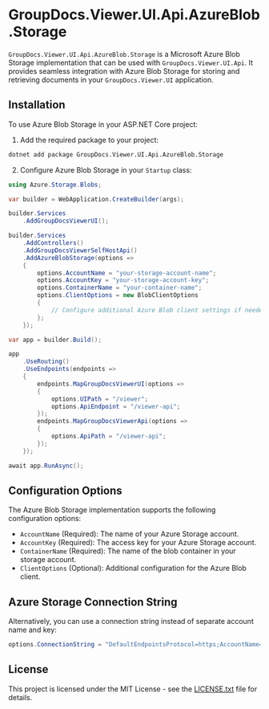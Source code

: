 # GroupDocs.Viewer.UI.Api.AzureBlob.Storage

`GroupDocs.Viewer.UI.Api.AzureBlob.Storage` is a Microsoft Azure Blob Storage implementation that can be used with `GroupDocs.Viewer.UI.Api`. It provides seamless integration with Azure Blob Storage for storing and retrieving documents in your `GroupDocs.Viewer.UI` application.

## Installation

To use Azure Blob Storage in your ASP.NET Core project:

1. Add the required package to your project:

```bash
dotnet add package GroupDocs.Viewer.UI.Api.AzureBlob.Storage
```

2. Configure Azure Blob Storage in your `Startup` class:

```cs
using Azure.Storage.Blobs;

var builder = WebApplication.CreateBuilder(args);

builder.Services
    .AddGroupDocsViewerUI();

builder.Services
    .AddControllers()
    .AddGroupDocsViewerSelfHostApi()
    .AddAzureBlobStorage(options =>
    {
        options.AccountName = "your-storage-account-name";
        options.AccountKey = "your-storage-account-key";
        options.ContainerName = "your-container-name";
        options.ClientOptions = new BlobClientOptions
        {
            // Configure additional Azure Blob client settings if needed
        };
    });

var app = builder.Build();

app
    .UseRouting()
    .UseEndpoints(endpoints =>
    {
        endpoints.MapGroupDocsViewerUI(options =>
        {
            options.UIPath = "/viewer";
            options.ApiEndpoint = "/viewer-api";
        });
        endpoints.MapGroupDocsViewerApi(options =>
        {
            options.ApiPath = "/viewer-api";
        });
    });

await app.RunAsync();
```

## Configuration Options

The Azure Blob Storage implementation supports the following configuration options:

- `AccountName` (Required): The name of your Azure Storage account.
- `AccountKey` (Required): The access key for your Azure Storage account.
- `ContainerName` (Required): The name of the blob container in your storage account.
- `ClientOptions` (Optional): Additional configuration for the Azure Blob client.

## Azure Storage Connection String

Alternatively, you can use a connection string instead of separate account name and key:

```cs
options.ConnectionString = "DefaultEndpointsProtocol=https;AccountName=your-storage-account-name;AccountKey=your-storage-account-key;EndpointSuffix=core.windows.net";
```

## License

This project is licensed under the MIT License - see the [LICENSE.txt](../../LICENSE.txt) file for details. 